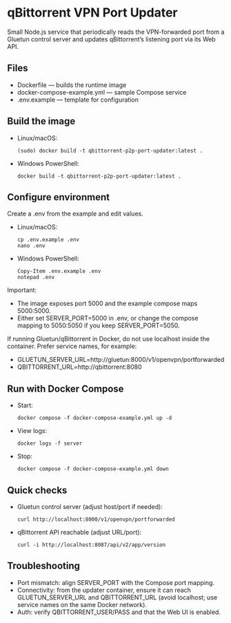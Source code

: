 # qBittorrent VPN Port Updater

Small Node.js service that periodically reads the VPN-forwarded port from a Gluetun control server and updates qBittorrent’s listening port via its Web API.

## Files
- Dockerfile — builds the runtime image
- docker-compose-example.yml — sample Compose service
- .env.example — template for configuration

## Build the image
- Linux/macOS:
  ```
  (sudo) docker build -t qbittorrent-p2p-port-updater:latest .
  ```
- Windows PowerShell:
  ```
  docker build -t qbittorrent-p2p-port-updater:latest .
  ```

## Configure environment
Create a .env from the example and edit values.

- Linux/macOS:
  ```
  cp .env.example .env
  nano .env
  ```
- Windows PowerShell:
  ```
  Copy-Item .env.example .env
  notepad .env
  ```

Important:
- The image exposes port 5000 and the example compose maps 5000:5000.
- Either set SERVER_PORT=5000 in .env, or change the compose mapping to 5050:5050 if you keep SERVER_PORT=5050.

If running Gluetun/qBittorrent in Docker, do not use localhost inside the container. Prefer service names, for example:
- GLUETUN_SERVER_URL=http://gluetun:8000/v1/openvpn/portforwarded
- QBITTORRENT_URL=http://qbittorrent:8080

## Run with Docker Compose
- Start:
  ```
  docker compose -f docker-compose-example.yml up -d
  ```
- View logs:
  ```
  docker logs -f server
  ```
- Stop:
  ```
  docker compose -f docker-compose-example.yml down
  ```

## Quick checks
- Gluetun control server (adjust host/port if needed):
  ```
  curl http://localhost:8000/v1/openvpn/portforwarded
  ```
- qBittorrent API reachable (adjust URL/port):
  ```
  curl -i http://localhost:8087/api/v2/app/version
  ```

## Troubleshooting
- Port mismatch: align SERVER_PORT with the Compose port mapping.
- Connectivity: from the updater container, ensure it can reach GLUETUN_SERVER_URL and QBITTORRENT_URL (avoid localhost; use service names on the same Docker network).
- Auth: verify QBITTORRENT_USER/PASS and that the Web UI is enabled.